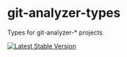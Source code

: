 # git-analyzer-types
Types for git-analyzer-* projects

[![Latest Stable Version](https://img.shields.io/npm/v/https://github.com/SergioFaya/git-analyzer-types.svg)](https://www.npmjs.com/package/https://github.com/SergioFaya/git-analyzer-types)
